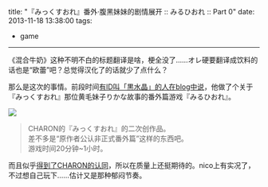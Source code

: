 title: "『みっくすおれ』番外·腹黑妹妹的剧情展开 :: みるひおれ :: Part 0"
date: 2013-11-18 13:38:00
tags:
- game
---
《混合牛奶》这种不明不白的标题翻译是啥，梗全没了……オレ硬要翻译成饮料的话也是“欧蕾”吧？总觉得汉化了的话就少了点什么？

那么是这次的事情。前段时间[有ID叫「黒水晶」的人在blog中说](http://bsdowner.blog.fc2.com/blog-entry-5.html)，他做了个关于『みっくすおれ』那位黄毛妹子りかな故事的番外篇游戏『みるひおれ』。

![](http://media.tumblr.com/3833925806284ea95a1f5cc94262dec5/tumblr_inline_mwg214ZQtu1s1w710.png)

> CHARON的『みっくすおれ』的二次创作品。  
差不多是“原作者公认非正式番外篇”这样的东西吧。  
游戏时间20分钟~1小时。

而且似乎[得到了CHARON的认同](http://nekocharon.web.fc2.com/)，所以在质量上还挺期待的。nico上有实况了，不过想自己玩下……估计又是那种郁闷节奏。